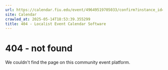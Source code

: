 ```yaml
---
url: https://calendar.fiu.edu/event/49649519705033/confirm?instance_id=49649519707082&return=https%3A%2F%2Fcalendar.fiu.edu%2Fcalendar%3Fevent_types%255B%255D%3D127583
site: Calendar
crawled_at: 2025-05-14T18:53:39.355299
title: 404 - Localist Event Calendar Software
---
```


# 404 - not found
We couldn't find the page on this community event platform.
